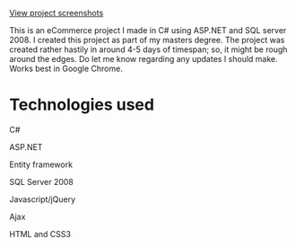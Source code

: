 
[View project screenshots](https://drive.google.com/folderview?id=0B8iilHO4-_3sZWNEd3RGUzUwMXc&usp=sharing)


This is an eCommerce project I made in C# using ASP.NET and SQL server 2008. I created this project as part of my masters degree.
The project was created rather hastily in around 4-5 days of timespan; so, it might be rough around the edges. Do let me know regarding any updates I should make.
Works best in Google Chrome.

Technologies used
===============
C#

ASP.NET

Entity framework

SQL Server 2008

Javascript/jQuery

Ajax

HTML and CSS3


